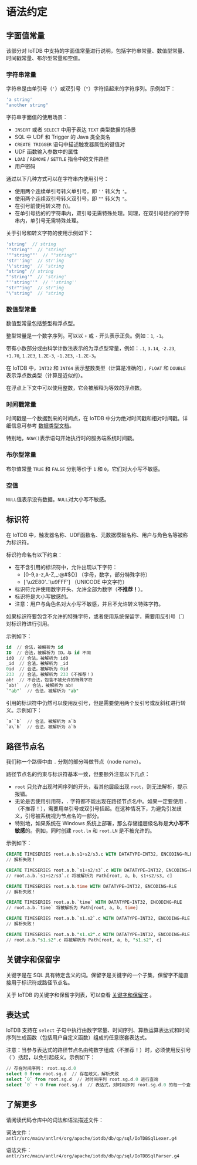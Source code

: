 <!--

    Licensed to the Apache Software Foundation (ASF) under one
    or more contributor license agreements.  See the NOTICE file
    distributed with this work for additional information
    regarding copyright ownership.  The ASF licenses this file
    to you under the Apache License, Version 2.0 (the
    "License"); you may not use this file except in compliance
    with the License.  You may obtain a copy of the License at
    
        http://www.apache.org/licenses/LICENSE-2.0
    
    Unless required by applicable law or agreed to in writing,
    software distributed under the License is distributed on an
    "AS IS" BASIS, WITHOUT WARRANTIES OR CONDITIONS OF ANY
    KIND, either express or implied.  See the License for the
    specific language governing permissions and limitations
    under the License.

-->

# 语法约定

## 字面值常量

该部分对 IoTDB 中支持的字面值常量进行说明，包括字符串常量、数值型常量、时间戳常量、布尔型常量和空值。

### 字符串常量

字符串是由单引号（`'`）或双引号（`"`）字符括起来的字符序列。示例如下：
```js
'a string'
"another string"
```

字符串字面值的使用场景：

- `INSERT` 或者 `SELECT` 中用于表达 `TEXT` 类型数据的场景 
- SQL 中 UDF 和 Trigger 的 Java 类全类名
- `CREATE TRIGGER` 语句中描述触发器属性的键值对 
- UDF 函数输入参数中的属性
- `LOAD` / `REMOVE` / `SETTLE` 指令中的文件路径 
- 用户密码

通过以下几种方式可以在字符串内使用引号：

- 使用两个连续单引号转义单引号，即 `''` 转义为 `'`。
- 使用两个连续双引号转义双引号，即 `""` 转义为 `"`。
- 在引号前使用转义符 (\\)。
- 在单引号括的的字符串内，双引号无需特殊处理。同理，在双引号括的的字符串内，单引号无需特殊处理。

关于引号和转义字符的使用示例如下：
```js
'string'  // string
'"string"'  // "string"
'""string""'  // ""string""
'str''ing'  // str'ing
'\'string'  // 'string
"string" // string
"'string'"  // 'string'
"''string''"  // ''string''
"str""ing"  // str"ing
"\"string"  // "string
```

### 数值型常量

数值型常量包括整型和浮点型。

整型常量是一个数字序列。可以以 `+` 或 `-` 开头表示正负。例如：`1`, `-1`。

带有小数部分或由科学计数法表示的为浮点型常量，例如：`.1`, `3.14`, `-2.23`, `+1.70`, `1.2E3`, `1.2E-3`, `-1.2E3`, `-1.2E-3`。

在 IoTDB 中，`INT32` 和 `INT64` 表示整数类型（计算是准确的），`FLOAT` 和 `DOUBLE` 表示浮点数类型（计算是近似的）。

在浮点上下文中可以使用整数，它会被解释为等效的浮点数。

### 时间戳常量

时间戳是一个数据到来的时间点，在 IoTDB 中分为绝对时间戳和相对时间戳。详细信息可参考 [数据类型文档](../Data-Concept/Data-Type.md)。

特别地，`NOW()`表示语句开始执行时的服务端系统时间戳。

### 布尔型常量

布尔值常量 `TRUE` 和 `FALSE` 分别等价于 `1` 和 `0`，它们对大小写不敏感。

### 空值

`NULL`值表示没有数据。`NULL`对大小写不敏感。


## 标识符

在 IoTDB 中，触发器名称、UDF函数名、元数据模板名称、用户与角色名等被称为标识符。

标识符命名有以下约束：

- 在不含引用的标识符中，允许出现以下字符：
  - [0-9,a-z,A-Z,_:@#${}] （字母，数字，部分特殊字符）
  - ['\u2E80'..'\u9FFF'] （UNICODE 中文字符）
- 标识符允许使用数字开头、允许全部为数字（**不推荐！**）。
- 标识符是大小写敏感的。
- 注意：用户与角色名对大小写不敏感，并且不允许转义特殊字符。

如果标识符要包含不允许的特殊字符，或者使用系统保留字，需要用反引号（`）对标识符进行引用。

示例如下：
```sql
id  // 合法，被解析为 id
ID  // 合法，被解析为 ID，与 id 不同
id0  // 合法，被解析为 id0
_id  // 合法，被解析为 _id
0id  // 合法，被解析为 0id
233  // 合法，被解析为 233 (不推荐！)
ab!  // 不合法，包含不被允许的特殊字符
`ab!`  // 合法，被解析为 ab!
`"ab"`  // 合法，被解析为 "ab"
```

引用的标识符中仍然可以使用反引号，但是需要使用两个反引号或反斜杠进行转义。示例如下：
```sql
`a``b`  // 合法，被解析为 a`b
`a\`b`  // 合法，被解析为 a`b
```

## 路径节点名

我们称一个路径中由 `.` 分割的部分叫做节点（node name）。

路径节点名的约束与标识符基本一致，但要额外注意以下几点：

- `root` 只允许出现时间序列的开头，若其他层级出现 `root`，则无法解析，提示报错。
- 无论是否使用引用符，`.` 字符都不能出现在路径节点名中。如果一定要使用 `.` （不推荐！），需要用单引号或双引号括起。在这种情况下，为避免引发歧义，引号被系统视为节点名的一部分。
- 特别地，如果系统在 Windows 系统上部署，那么存储组层级名称是**大小写不敏感**的。例如，同时创建 `root.ln` 和 `root.LN` 是不被允许的。

示例如下：

```sql
CREATE TIMESERIES root.a.b.s1+s2/s3.c WITH DATATYPE=INT32, ENCODING=RLE
// 解析失败！

CREATE TIMESERIES root.a.b.`s1+s2/s3`.c WITH DATATYPE=INT32, ENCODING=RLE
// root.a.b.`s1+s2/s3`.c 将被解析为 Path[root, a, b, s1+s2/s3, c]
```

```sql
CREATE TIMESERIES root.a.b.time WITH DATATYPE=INT32, ENCODING=RLE
// 解析失败！

CREATE TIMESERIES root.a.b.`time` WITH DATATYPE=INT32, ENCODING=RLE
// root.a.b.`time` 将被解析为 Path[root, a, b, time]
```

```sql
CREATE TIMESERIES root.a.b.`s1.s2`.c WITH DATATYPE=INT32, ENCODING=RLE
// 解析失败！

CREATE TIMESERIES root.a.b."s1.s2".c WITH DATATYPE=INT32, ENCODING=RLE
// root.a.b."s1.s2".c 将被解析为 Path[root, a, b, "s1.s2", c]
```

## 关键字和保留字

关键字是在 SQL 具有特定含义的词。保留字是关键字的一个子集，保留字不能直接用于标识符或路径节点名。

关于 IoTDB 的关键字和保留字列表，可以查看 [关键字和保留字](../Appendix/Keywords.md) 。

## 表达式

IoTDB 支持在 `select` 子句中执行由数字常量、时间序列、算数运算表达式和时间序列生成函数（包括用户自定义函数）组成的任意嵌套表达式。

注意：当参与表达式的路径节点名由纯数字组成（不推荐！）时，必须使用反引号（`）括起，以免引起歧义。示例如下：
```sql
// 存在时间序列： root.sg.d.0
select 0 from root.sg.d  // 存在歧义，解析失败
select `0` from root.sg.d  // 对时间序列 root.sg.d.0 进行查询
select `0` + 0 from root.sg.d  // 表达式，对时间序列 root.sg.d.0 的每一个查询结果加 0
```

## 了解更多

请阅读代码仓库中的词法和语法描述文件：

词法文件：`antlr/src/main/antlr4/org/apache/iotdb/db/qp/sql/IoTDBSqlLexer.g4`

语法文件：`antlr/src/main/antlr4/org/apache/iotdb/db/qp/sql/IoTDBSqlParser.g4`

